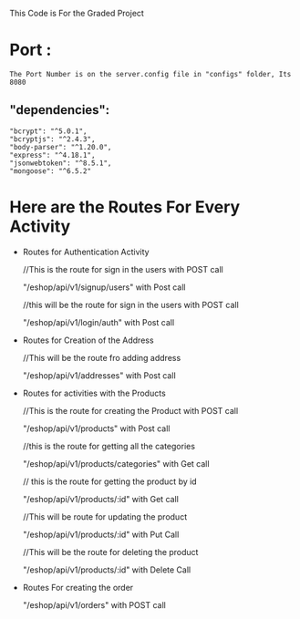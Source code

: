 This Code is For the Graded Project

# Port : 
    The Port Number is on the server.config file in "configs" folder, Its 8080

## "dependencies": 
    "bcrypt": "^5.0.1",
    "bcryptjs": "^2.4.3",
    "body-parser": "^1.20.0",
    "express": "^4.18.1",
    "jsonwebtoken": "^8.5.1",
    "mongoose": "^6.5.2"
  

# Here are the Routes For Every Activity
* Routes for Authentication Activity

    <p>//This is the route for sign in the users with POST call</p>
    <p>"/eshop/api/v1/signup/users"   with Post call</p>

    <p>//this will be the route for sign in the users with POST call</p>
    <p>"/eshop/api/v1/login/auth"    with Post call</p>


* Routes for Creation of the Address
    <p>//This will be the route fro adding address</p>
    <p>"/eshop/api/v1/addresses"      with Post call</p>


* Routes for activities with the Products
    <p>//This is the route for creating the Product with POST call</p>
    <p>"/eshop/api/v1/products"      with Post call</p>


    <p>//this is the route for getting all the categories</p>
    <p>"/eshop/api/v1/products/categories"    with Get call</p>


    <p>// this is the route for getting the product by id</p>
    <p>"/eshop/api/v1/products/:id"         with Get call</p>

    <p>//This will be route for updating the product</p>
    <p>"/eshop/api/v1/products/:id"     with Put Call</p>

    <p>//This will be the route for deleting the product</p>
    <p>"/eshop/api/v1/products/:id"    with Delete Call</p>


* Routes For creating the order

    "/eshop/api/v1/orders"  with POST call